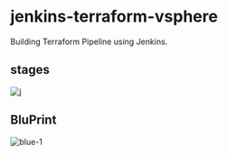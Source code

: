 # jenkins-terraform-vsphere
Building Terraform Pipeline using Jenkins. 
## stages
![j](https://github.com/alilotfi23/jenkins-terraform-vsphere/assets/91953142/fc7ffd8b-5ae0-40dc-8b38-c73d017f94b4)
## BluPrint
![blue-1](https://github.com/alilotfi23/jenkins-terraform-vsphere/assets/91953142/1e2313e3-1f23-4ee0-bf8f-e425cf8f44f7)
